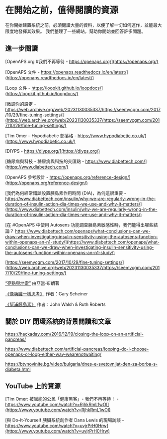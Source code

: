 # 在開始之前，值得閱讀的資源

在你開始建置系統之前，必須閱讀大量的資料，以便了解一切如何運作，並能最大限度地發揮其效果。 我們整理了一些網站，幫助你開始並回答許多問題。

## 進一步閱讀

[OpenAPS.org #我們不再等待 - https://openaps.org/](https://openaps.org/)

[OpenAPS 文件 - https://openaps.readthedocs.io/en/latest/](https://openaps.readthedocs.io/en/latest/)

[Loop 文件 - https://loopkit.github.io/loopdocs/](https://loopkit.github.io/loopdocs/)

[微調你的設定 - https://web.archive.org/web/20231130035337/https://seemycgm.com/2017/10/29/fine-tuning-settings/](https://web.archive.org/web/20231130035337/https://seemycgm.com/2017/10/29/fine-tuning-settings/)

[Tim Omer – Hypodiabetic 部落格 - https://www.hypodiabetic.co.uk/](https://www.hypodiabetic.co.uk/)

[DIYPS - https://diyps.org/](https://diyps.org/)

[糖尿病與科技 - 糖尿病與科技的交匯點 - https://www.diabettech.com/](https://www.diabettech.com/)

[OpenAPS 參考設計 - https://openaps.org/reference-design/](https://openaps.org/reference-design/)

[我們為何經常錯誤設置胰島素作用時間 (DIA)，為何這很重要 - https://www.diabettech.com/insulin/why-we-are-regularly-wrong-in-the-duration-of-insulin-action-dia-times-we-use-and-why-it-matters/](https://www.diabettech.com/insulin/why-we-are-regularly-wrong-in-the-duration-of-insulin-action-dia-times-we-use-and-why-it-matters/)

[在 #OpenAPS 中使用 Autosens 功能調查胰島素敏感性時，我們能得出哪些結論？ https://www.diabettech.com/openaps/what-conclusions-can-we-draw-when-investigating-insulin-sensitivity-using-the-autosens-function-within-openaps-an-n1-study/](https://www.diabettech.com/openaps/what-conclusions-can-we-draw-when-investigating-insulin-sensitivity-using-the-autosens-function-within-openaps-an-n1-study/)

[https://seemycgm.com/2017/10/29/fine-tuning-settings/](https://web.archive.org/web/20231130035337/https://seemycgm.com/2017/10/29/fine-tuning-settings/)

[“亮點與地雷”](https://diatribe.org/bright-spots-and-landmines/) 由亞當·布朗著

[《像胰臟一樣思考》](https://amzn.eu/d/iVU0RGe) 作者：Gary Scheiner

[《幫浦胰島素》](https://amzn.eu/d/iaCsFa2) 作者：John Walsh & Ruth Roberts

## 關於 DIY 閉環系統的背景閱讀和文章

<https://hackaday.com/2016/12/19/closing-the-loop-on-an-artificial-pancreas/>

<https://www.diabettech.com/artificial-pancreas/looping-do-i-choose-openaps-or-loop-either-way-wearenotwaiting/>

<https://btvnovinite.bg/video/bulgaria/dnes-e-svetovnijat-den-za-borba-s-diabeta.html>

## YouTube 上的資源

[Tim Omer: 被賦能的公民「健康黑客」- 我們不再等待！ - https://www.youtube.com/watch?v=RjhkRmL1wOI](https://www.youtube.com/watch?v=RjhkRmL1wOI)

[與 Do-It-Yourself 胰臟系統創作者 Dana Lewis 的現場訪談 - https://www.youtube.com/watch?v=uvjrPrH0Hrw](https://www.youtube.com/watch?v=uvjrPrH0Hrw)